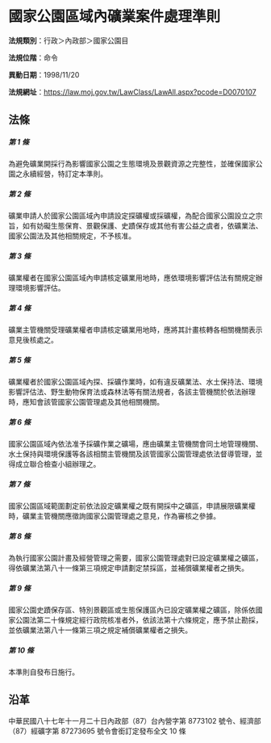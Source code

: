 # 國家公園區域內礦業案件處理準則




**法規類別**：行政＞內政部＞國家公園目

**法規位階**：命令

**異動日期**：1998/11/20  

**法規網址**：https://law.moj.gov.tw/LawClass/LawAll.aspx?pcode=D0070107



## 法條
##### 第 1 條
為避免礦業開採行為影響國家公園之生態環境及景觀資源之完整性，並確保國家公園之永續經營，特訂定本準則。

##### 第 2 條
礦業申請人於國家公園區域內申請設定探礦權或採礦權，為配合國家公園設立之宗旨，如有妨礙生態保育、景觀保護、史蹟保存或其他有害公益之虞者，依礦業法、國家公園法及其他相關規定，不予核准。

##### 第 3 條
礦業權者在國家公園區域內申請核定礦業用地時，應依環境影響評估法有關規定辦理環境影響評估。

##### 第 4 條
礦業主管機關受理礦業權者申請核定礦業用地時，應將其計畫核轉各相關機關表示意見後核處之。

##### 第 5 條
礦業權者於國家公園區域內探、採礦作業時，如有違反礦業法、水土保持法、環境影響評估法、野生動物保育法或森林法等有關法規者，各該主管機關於依法辦理時，應知會該管國家公園管理處及其他相關機關。

##### 第 6 條
國家公園區域內依法准予採礦作業之礦場，應由礦業主管機關會同土地管理機關、水土保持與環境保護等各該相關主管機關及該管國家公園管理處依法督導管理，並得成立聯合檢查小組辦理之。

##### 第 7 條
國家公園區域範圍劃定前依法設定礦業權之既有開採中之礦區，申請展限礦業權時，礦業主管機關應徵詢國家公園管理處之意見，作為審核之參據。

##### 第 8 條
為執行國家公園計畫及經營管理之需要，國家公園管理處對已設定礦業權之礦區，得依礦業法第八十一條第三項規定申請劃定禁採區，並補償礦業權者之損失。

##### 第 9 條
國家公園史蹟保存區、特別景觀區或生態保護區內已設定礦業權之礦區，除係依國家公園法第二十條規定經行政院核准者外，依該法第十六條規定，應予禁止勘採，並依礦業法第八十一條第三項之規定補償礦業權者之損失。

##### 第 10 條
本準則自發布日施行。

## 沿革
中華民國八十七年十一月二十日內政部（87）台內營字第 8773102  號令、經濟部（87）經礦字第 87273695 號令會銜訂定發布全文 10 條
